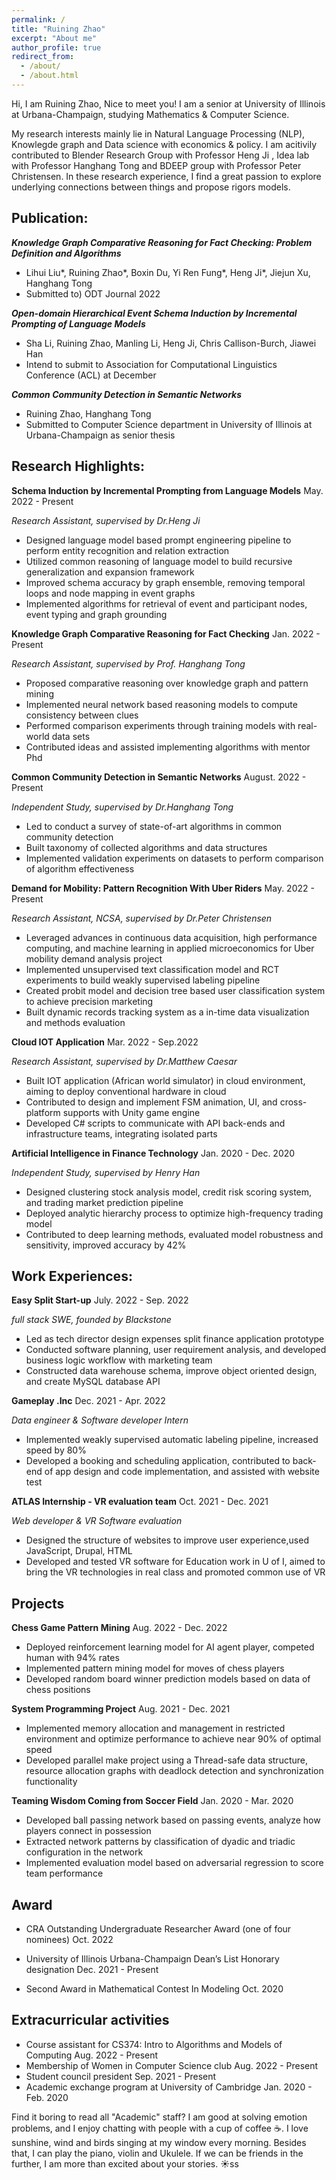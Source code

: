 ```yaml
---
permalink: /
title: "Ruining Zhao"
excerpt: "About me"
author_profile: true
redirect_from: 
  - /about/
  - /about.html
---
```


Hi, I am Ruining Zhao, Nice to meet you! I am a senior at University of Illinois at Urbana-Champaign, studying Mathematics & Computer Science.



My research interests mainly lie in Natural Language Processing (NLP), Knowlegde graph and Data science with economics & policy. I am acitivily contributed to Blender Research Group with Professor Heng Ji , Idea lab with Professor Hanghang Tong and BDEEP group with Professor Peter Christensen.  In these research experience, I find a great passion to explore underlying connections between things and propose rigors models.



## Publication:

***Knowledge Graph Comparative Reasoning for Fact Checking: Problem Definition and Algorithms***

-  Lihui Liu*, Ruining Zhao*,  Boxin Du, Yi Ren Fung*, Heng Ji*, Jiejun Xu, Hanghang Tong
- Submitted to) ODT Journal 2022

***Open-domain Hierarchical Event Schema Induction by Incremental Prompting of Language Models***

- Sha Li,  Ruining Zhao, Manling Li, Heng Ji, Chris Callison-Burch,  Jiawei Han
- Intend to submit to Association for Computational Linguistics Conference (ACL) at December

***Common Community Detection in Semantic Networks*** 

- Ruining Zhao, Hanghang Tong
- Submitted to Computer Science department in University of Illinois at Urbana-Champaign as senior thesis



## Research Highlights:

**Schema Induction by Incremental Prompting from Language Models**                          May. 2022 - Present

*Research Assistant, supervised by Dr.Heng Ji*

- Designed language model based prompt engineering pipeline to perform entity recognition and relation extraction
- Utilized common reasoning of language model to build recursive generalization and expansion framework
- Improved schema accuracy by graph ensemble, removing temporal loops and node mapping in event graphs
- Implemented algorithms for retrieval of event and participant nodes, event typing and graph grounding

**Knowledge Graph Comparative Reasoning for Fact Checking**								            Jan. 2022 - Present

*Research Assistant, supervised by Prof. Hanghang Tong*

- Proposed comparative reasoning over knowledge graph and pattern mining
- Implemented neural network based reasoning models to compute consistency between clues
- Performed comparison experiments through training models with real-world data sets
- Contributed ideas and assisted implementing algorithms with mentor Phd

**Common Community Detection in Semantic Networks**											    August. 2022 - Present

*Independent Study, supervised by Dr.Hanghang Tong*

- Led to conduct a survey of state-of-art algorithms in common community detection
- Built taxonomy of collected algorithms and data structures
- Implemented validation experiments on datasets to perform comparison of algorithm effectiveness

**Demand for Mobility: Pattern Recognition With Uber Riders**									       May. 2022 - Present

*Research Assistant, NCSA, supervised by Dr.Peter Christensen*

- Leveraged advances in continuous data acquisition, high performance computing, and machine learning in applied microeconomics for Uber mobility demand analysis project
- Implemented unsupervised text classification model and  RCT experiments to build weakly supervised labeling pipeline
- Created probit model and decision tree based user classification system to achieve precision marketing
- Built dynamic records tracking system as a in-time data visualization and methods evaluation

**Cloud IOT Application**																												 Mar. 2022 - Sep.2022

*Research Assistant, supervised by Dr.Matthew Caesar*

- Built IOT application (African world simulator) in cloud environment, aiming to deploy conventional hardware in cloud
- Contributed to design and implement FSM animation, UI, and cross-platform supports with Unity game engine
- Developed C# scripts to communicate with API back-ends and infrastructure teams, integrating isolated parts

**Artificial Intelligence in Finance Technology**																       Jan. 2020 - Dec. 2020

*Independent Study, supervised by Henry Han*

- Designed clustering stock analysis model, credit risk scoring system, and trading market prediction pipeline
- Deployed analytic hierarchy process to optimize high-frequency trading model
- Contributed to deep learning methods, evaluated model robustness and sensitivity, improved accuracy by 42%

## Work Experiences:

**Easy Split Start-up**																													   July. 2022 - Sep. 2022

*full stack SWE, founded by Blackstone*			

- Led as tech director design expenses split finance application prototype
- Conducted software planning, user requirement analysis, and developed business logic workflow with marketing team
- Constructed data warehouse schema, improve object oriented design, and create MySQL database API

**Gameplay .Inc**																															Dec. 2021 - Apr. 2022

*Data engineer & Software developer Intern*																		

- Implemented weakly supervised automatic labeling pipeline, increased speed by 80%
- Developed a booking and scheduling application, contributed to back-end of app design and code implementation, and assisted with website test

**ATLAS Internship - VR evaluation team**																			    Oct. 2021 - Dec. 2021

*Web developer  & VR Software evaluation*

- Designed the structure of websites to improve user experience,used JavaScript, Drupal, HTML
- Developed and tested VR software for Education work in U of I, aimed to bring the VR technologies in real class and promoted common use of VR

## Projects

**Chess Game Pattern Mining** 																								  Aug. 2022 - Dec. 2022

- Deployed reinforcement learning model for AI agent player, competed human with 94% rates
- Implemented pattern mining model for moves of chess players
- Developed random board winner prediction models based on data of chess positions

**System Programming Project**																							      Aug. 2021 - Dec. 2021

- Implemented memory allocation and management in restricted environment and optimize performance to achieve near 90% of optimal speed
- Developed parallel make project using a Thread-safe data structure, resource allocation graphs with deadlock detection and synchronization functionality

**Teaming Wisdom Coming from Soccer Field**																        Jan. 2020 - Mar. 2020

- Developed ball passing network based on passing events, analyze how players connect in possession
- Extracted network patterns by classification of dyadic and triadic configuration in the network
- Implemented evaluation model based on adversarial regression to score team performance



## Award								

- CRA Outstanding Undergraduate Researcher Award (one of four nominees) 								Oct. 2022

- University of Illinois Urbana-Champaign Dean’s List Honorary designation                  Dec. 2021 - Present

- Second Award in Mathematical Contest In Modeling                                                                          Oct. 2020

  

## Extracurricular activities

- Course assistant for CS374: Intro to Algorithms and Models of Computing				Aug. 2022 - Present
- Membership of Women in Computer Science club                                                          Aug. 2022 - Present
- Student council president                                                                                                     Sep. 2021 - Present
- Academic exchange program at University of Cambridge                                              Jan. 2020 - Feb. 2020



Find it boring to read all "Academic" staff?  I am good at solving emotion problems, and I enjoy chatting with people with a cup of coffee ☕️. I love sunshine, wind and birds singing at my window every morning. Besides that, I can play the piano, violin and Ukulele. If we can be friends in the further, I am more than excited about your stories. ☀️ss